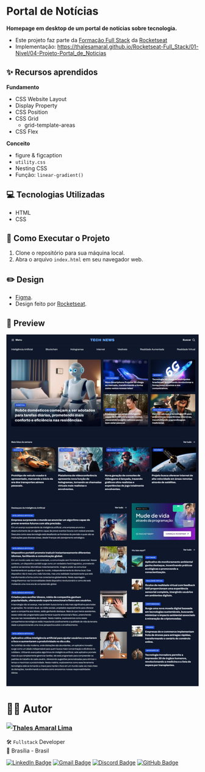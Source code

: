 # Portal de Notícias

**Homepage em desktop de um portal de notícias sobre tecnologia.**

-   Este projeto faz parte da [Formação Full Stack](https://github.com/thalesamaral/Rocketseat-Full_Stack/tree/main) da [Rocketseat](https://www.rocketseat.com.br/)
-   Implementação: https://thalesamaral.github.io/Rocketseat-Full_Stack/01-Nivel/04-Projeto-Portal_de_Noticias

## ✨ Recursos aprendidos

**Fundamento**

-   CSS Website Layout
-   Display Property
-   CSS Position
-   CSS Grid
    -   grid-template-areas
-   CSS Flex

**Conceito**

-   figure & figcaption
-   `utility.css`
-   Nesting CSS
-   Função: `linear-gradient()`

## 💻 Tecnologias Utilizadas

-   HTML
-   CSS

## 📝 Como Executar o Projeto

1. Clone o repositório para sua máquina local.
2. Abra o arquivo `index.html` em seu navegador web.

## ✏️ Design

-   [Figma](https://www.figma.com/community/file/1362166020452569562).
-   Design feito por [Rocketseat](https://www.rocketseat.com.br/).

## 👀 Preview

![Prévia da Homepage de um portal de notícias sobre tecnologia](assets/readme/Preview-Portal_de_Noticias.jpeg)

# 👨‍💻 Autor

<img align="left" src="https://www.github.com/thalesamaral.png?size=150">

### [**Thales Amaral Lima**](https://github.com/thalesamaral)

🛠 `Fullstack` Developer <br>
📍 Brasília - Brasil

<a href="https://www.linkedin.com/in/thales-amaral-lima"><img src="https://img.shields.io/badge/LinkedIn-0077B5?style=flat&logo=linkedin&logoColor=white" alt="LinkedIn Badge" height="25"></a>&nbsp;<a href="mailto:thaleslima225@gmail.com"><img src="https://img.shields.io/badge/Gmail-D14836?style=flat&logo=gmail&logoColor=white" alt="Gmail Badge" height="25"></a>&nbsp;<a href="#"><img src="https://img.shields.io/badge/Discord-%237289DA.svg?logo=discord&logoColor=white" title="Thales Amaral#0416" alt="Discord Badge" height="25"></a>&nbsp;<a href="https://www.github.com/thalesamaral"><img src="https://img.shields.io/badge/GitHub-100000?style=flat&logo=github&logoColor=white" alt="GitHub Badge" height="25"></a>&nbsp;<br clear="left"/>
